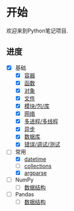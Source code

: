 # 开始

欢迎来到Python笔记项目.

## 进度

- [x] 基础
    - [x] [容器](/基础/容器)
    - [x] [函数](/基础/函数)
    - [x] [对象](/基础/对象)
    - [x] [文件](/基础/文件)
    - [x] [模块/包/库](/基础/模块)
    - [x] [网络](/基础/网络)
    - [x] [多进程/多线程](/基础/线程)
    - [x] [异步](/基础/异步)
    - [x] [数据库](/基础/数据库)
    - [x] [错误/调试/测试](/基础/调试)
- [ ] 常用
    - [x] [datetime](/常用/datetime)
    - [ ] [collections](/常用/collections)
    - [x] [argparse](/常用/argparse)
- [ ] NumPy
    - [ ] [数据结构](/NumPy/数据结构)
- [ ] Pandas
    - [ ] [数据结构](/Pandas/数据结构)